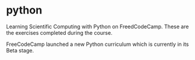 # python

Learning Scientific Computing with Python on FreedCodeCamp. These are the exercises completed during the course.

FreeCodeCamp launched a new Python curriculum which is currently in its Beta stage.
